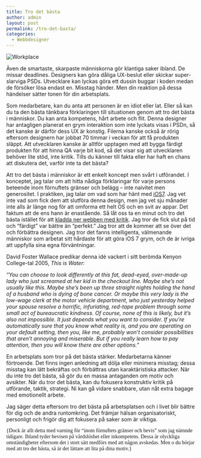 ```yaml
---
title: Tro det bästa
author: admin
layout: post
permalink: /tro-det-basta/
categories:
  - Webbdesigner
---
```

<img src="http://johniehjelm.me/wp-content/uploads/2013/06/lunch-atop-skyscraper-new-york-construction-workers-crossbeam1.jpg" alt="Workplace" class="aligncenter size-full wp-image-1283" /> 

<p class=intro>Även de smartaste, skarpaste människorna gör klantiga saker ibland. De missar deadlines. Designers kan göra dåliga UX-beslut eller skickar super-slarviga PSDs. Utvecklare kan lyckas göra ett dussin buggar i koden medan de försöker lösa endast en. Misstag händer. Men din reaktion på dessa händelser sätter tonen för din arbetsplats.</p> 

Som medarbetare, kan du anta att personen är en idiot eller lat. Eller så kan du ta den bästa tänkbara förklaringen till situationen genom att tro det bästa i människor. Du kan anta kompetens, hårt arbete och flit. Denna designer har antagligen planerat en grym interaktion som inte lyckats visas i PSDn, så det kanske är därför dess UX är konstig. Filerna kanske också är rörig eftersom designern har jobbat 70 timmar i veckan för att få produkten släppt. Att utvecklaren kanske är alltför upptagen med att bygga färdigt produkten för att hinna QA varje bit kod, så det visar sig att utvecklaren behöver lite stöd, inte kritik. Tills du känner till fakta eller har haft en chans att diskutera det, varför inte ta det bästa?

Att tro det bästa i människor är ett enkelt koncept men svårt i utförandet. I konceptet, jag talar om att hitta nådiga förklaringar för varje persons beteende inom förnuftets gränser och belägg &#8211; inte naivitet men generositet. I praktiken, jag talar om vad som har hänt med [iOS7][1]. Jag vet inte vad som fick dem att slutföra denna design, men jag vet sju månader inte alls är länge nog för att omforma ett helt OS och en svit av appar. Det faktum att de ens hann är enastående. Så låt oss ta en minut och tro det bästa istället för att [kladda ner webben med kritik][2]. Jag tror de fick slut på tid och &#8220;färdigt&#8221; var bättre än &#8220;perfekt.&#8221; Jag tror att de kommer att se över det och förbättra designen. Jag tror det fanns intelligenta, välmenande människor som arbetat sitt hårdaste för att göra iOS 7 grym, och de är ivriga att uppfylla sina egna förväntningar.

David Foster Wallace predikar denna idé vackert i sitt berömda Kenyon College-tal 2005, *This is Water:*

<em>“You can choose to look differently at this fat, dead-eyed, over-made-up lady who just screamed at her kid in the checkout line. Maybe she’s not usually like this. Maybe she’s been up three straight nights holding the hand of a husband who is dying of bone cancer. Or maybe this very lady is the low-wage clerk at the motor vehicle department, who just yesterday helped your spouse resolve a horrific, infuriating, red-tape problem through some small act of bureaucratic kindness. Of course, none of this is likely, but it’s also not impossible. It just depends what you want to consider. If you’re automatically sure that you know what reality is, and you are operating on your default setting, then you, like me, probably won’t consider possibilities that aren’t annoying and miserable. But if you really learn how to pay attention, then you will know there are other options.”</em>

En arbetsplats som tror på det bästa stärker. Medarbetarna känner förtroende. Det finns ingen anledning att dölja eller minimera misstag; dessa misstag kan lätt bekräftas och förbättras utan karaktäristiska attacker. När du inte tro det bästa, så gör du en massa antaganden om motiv och avsikter. När du tror det bästa, kan du fokusera konstruktiv kritik på utförande, taktik, strategi. Ni kan gå vidare snabbare, utan nåt extra bagage med emotionellt arbete.

Jag säger detta eftersom tro det bästa på arbetsplatsen och i livet blir bättre för dig och de andra runtomkring. Det främjar hälsan organisatoriskt, personligt och frigör dig att fokusera på saker som är viktiga.

<small style="font-size:14px;font-family:'Montserrat';">{Dock är allt detta med varning för &#8220;inom förnuftets gränser och bevis&#8221; som jag nämnde tidigare. Ibland tyder bevisen på vårdslöshet eller inkompetens. Dessa är olyckliga omständigheter eftersom det i stort sätt medförs med att någon avskedas. Men o du börjar med att tro det bästa, så är det lättare att lita på dina motiv.}</small>

 [1]: http://www.apple.com/ios/ios7/
 [2]: http://jonyiveredesignsthings.tumblr.com